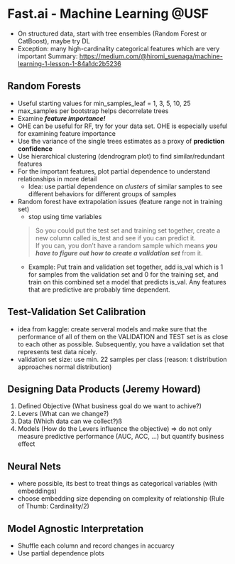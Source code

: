 # Fast.ai - Machine Learning @USF
- On structured data, start with tree ensembles (Random Forest or CatBoost), maybe try DL
- Exception: many high-cardinality categorical features which are very important
Summary: https://medium.com/@hiromi_suenaga/machine-learning-1-lesson-1-84a1dc2b5236
## Random Forests

- Useful starting values for min_samples_leaf = 1, 3, 5, 10, 25
- max_samples per bootstrap helps decorrelate trees
- Examine ***feature importance!***
- OHE can be useful for RF, try for your data set. OHE is especially useful for examining feature importance
- Use the variance of the single trees estimates as a proxy of **prediction confidence**
- Use hierarchical clustering (dendrogram plot) to find similar/redundant features
- For the important features, plot partial dependence to understand relationships in more detail
    - Idea: use partial dependence on *clusters* of similar samples to see different behaviors for different groups of samples
- Random forest have extrapolation issues (feature range not in training set)
    - stop using time variables
    > So you could put the test set and training set together, create a new column called is_test and see if you can predict it.  
    > If you can, you don’t have a random sample which means ***you have to figure out how to create a validation set*** from it.
    - Example: Put train and validation set together, add is_val which is 1 for samples from the validation set and 0 for the training set, and train on this combined set a model that predicts is_val. Any features that are predictive are probably time dependent.

## Test-Validation Set Calibration
- idea from kaggle: create serveral models and make sure that the performance of all of them on the VALIDATION and TEST set is as close to each other as possible. Subsequently, you have a validation set that represents test data nicely.
- validation set size: use min. 22 samples per class (reason: t distribution approaches normal distribution)

## Designing Data Products (Jeremy Howard)
1. Defined Objective (What business goal do we want to achive?)
2. Levers (What can we change?)
3. Data (Which data can we collect?)ß
4. Models (How do the Levers influence the objective)
=> do not only measure predictive performance (AUC, ACC, ...) but quantify business effect

## Neural Nets
- where possible, its best to treat things as categorical variables (with embeddings)
- choose embedding size depending on complexity of relationship (Rule of Thumb: Cardinality/2)

## Model Agnostic Interpretation
- Shuffle each column and record changes in accuarcy
- Use partial dependence plots